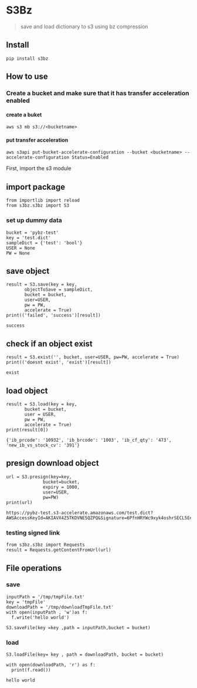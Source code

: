# S3Bz
> save and load dictionary to s3 using bz compression


## Install

`pip install s3bz`

## How to use

### Create a bucket and make sure that it has transfer acceleration enabled
#### create a buket
`aws s3 mb s3://<bucketname>`
#### put transfer acceleration
`aws s3api put-bucket-accelerate-configuration --bucket <bucketname> --accelerate-configuration Status=Enabled`

First, import the s3 module

## import package

```
from importlib import reload
from s3bz.s3bz import S3
```

### set up dummy data

```
bucket = 'pybz-test'
key = 'test.dict'
sampleDict = {'test': 'bool'}
USER = None
PW = None
```

## save object

```
result = S3.save(key = key, 
       objectToSave = sampleDict,
       bucket = bucket,
       user=USER,
       pw = PW,
       accelerate = True)
print(('failed', 'success')[result])
```

    success


## check if an object exist

```
result = S3.exist('', bucket, user=USER, pw=PW, accelerate = True)
print(('doesnt exist', 'exist')[result])
```

    exist


## load object

```
result = S3.load(key = key,
       bucket = bucket,
       user = USER,
       pw = PW,
       accelerate = True)
print(result[0])
```

    {'ib_prcode': '10932', 'ib_brcode': '1003', 'ib_cf_qty': '473', 'new_ib_vs_stock_cv': '391'}


## presign download object

```
url = S3.presign(key=key,
              bucket=bucket,
              expiry = 1000,
              user=USER,
              pw=PW)
print(url)
```

    https://pybz-test.s3-accelerate.amazonaws.com/test.dict?AWSAccessKeyId=AKIAVX4Z5TKDVNE5QZPQ&Signature=6PfnHRYWc9xyk4oshrSECL5Eeyw%3D&Expires=1604392828


### testing signed link

```
from s3bz.s3bz import Requests
result = Requests.getContentFromUrl(url)
```

## File operations

### save

```
inputPath = '/tmp/tmpFile.txt'
key = 'tmpFile'
downloadPath = '/tmp/downloadTmpFile.txt'
with open(inputPath , 'w')as f:
  f.write('hello world')
```

```
S3.saveFile(key =key ,path = inputPath,bucket = bucket)
```

### load

```
S3.loadFile(key= key , path = downloadPath, bucket = bucket)
```

```
with open(downloadPath, 'r') as f:
  print(f.read())
```

    hello world

